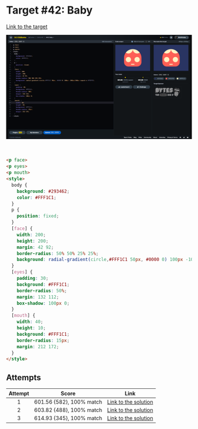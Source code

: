 # Target #42: Baby

[Link to the target](https://cssbattle.dev/play/42)

![img](src/images/042_baby.png)

<br>

```html
<p face>
<p eyes>
<p mouth>
<style>
  body {
    background: #293462;
    color: #FFF1C1;
  }
  p {
    position: fixed;
  }
  [face] {
    width: 200;
    height: 200;
    margin: 42 92;
    border-radius: 50% 50% 25% 25%;
    background: radial-gradient(circle,#FFF1C1 50px, #0000 0) 100px -100px/100px repeat-x #FE5F55;
  }
  [eyes] {
    padding: 30;
    background: #FFF1C1;
    border-radius: 50%;
    margin: 132 112;
    box-shadow: 100px 0;
  }
  [mouth] {
    width: 40;
    height: 10;
    background: #FFF1C1;
    border-radius: 15px;
    margin: 212 172;
  }  
</style>
```


## Attempts
| Attempt | Score | Link |
|:-:|:-:|:-:|
| 1 | 601.56 {582}, 100% match | [Link to the solution](src/html/042_baby_attempt-01.html) |
| 2 | 603.82 {488}, 100% match | [Link to the solution](src/html/042_baby_attempt-02.html) |
| 3 | 614.93 {345}, 100% match | [Link to the solution](src/html/042_baby_attempt-03.html) |